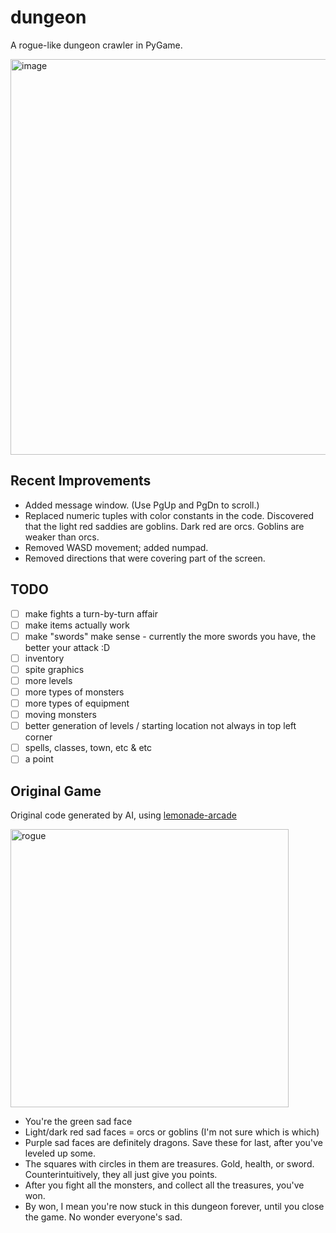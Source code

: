 # dungeon
A rogue-like dungeon crawler in PyGame.

<img width="796" height="633" alt="image" src="https://github.com/user-attachments/assets/35642558-ecde-4184-ba01-9b7347103ca3" />

## Recent Improvements
* Added message window. (Use PgUp and PgDn to scroll.)
* Replaced numeric tuples with color constants in the code. Discovered that the light red saddies are goblins. Dark red are orcs. Goblins are weaker than orcs.
* Removed WASD movement; added numpad.
* Removed directions that were covering part of the screen.

## TODO
- [ ] make fights a turn-by-turn affair
- [ ] make items actually work
- [ ] make "swords" make sense - currently the more swords you have, the better your attack :D
- [ ] inventory
- [ ] spite graphics
- [ ] more levels
- [ ] more types of monsters
- [ ] more types of equipment
- [ ] moving monsters
- [ ] better generation of levels / starting location not always in top left corner
- [ ] spells, classes, town, etc & etc
- [ ] a point

## Original Game

Original code generated by AI, using [lemonade-arcade](https://lemonade-arcade.com/)

<img width="445" alt="rogue" src="https://github.com/user-attachments/assets/11f86ec5-293b-40db-b07f-1658ae9999ea" />

* You're the green sad face
* Light/dark red sad faces = orcs or goblins (I'm not sure which is which)
* Purple sad faces are definitely dragons. Save these for last, after you've leveled up some.
* The squares with circles in them are treasures. Gold, health, or sword. Counterintuitively, they all just give you points.
* After you fight all the monsters, and collect all the treasures, you've won.
* By won, I mean you're now stuck in this dungeon forever, until you close the game. No wonder everyone's sad.
